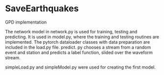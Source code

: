 # SaveEarthquakes
GPD implementation

The network model in network.py is used for training, testing and predicting. 
It is used in model.py, where the training and testing routines are implemented.
The pytorch dataloader classes with data preparation are included in the load.py file.
predict. py chooses a stream from a random event and station and predicts a label function, slided over the waveform stream.

simpleLoad.py and simpleModel.py were used for creating the first model.
